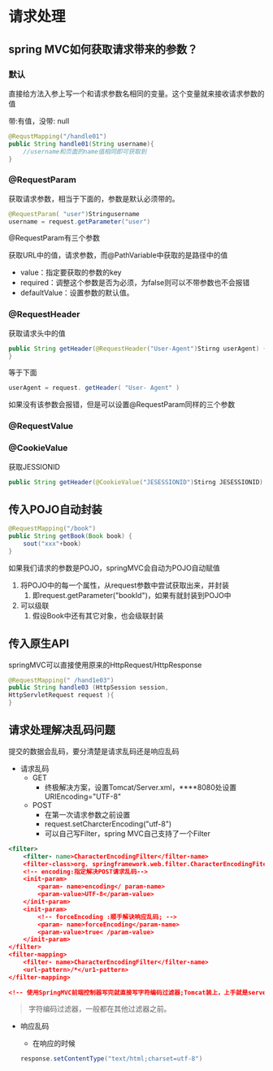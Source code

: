 # 请求处理

## spring MVC如何获取请求带来的参数？

### 默认

直接给方法入参上写一个和请求参数名相同的变量。这个变量就来接收请求参数的值

带:有值，没带: null

```java
@RequstMapping("/handle01")
public String handle01(String username){
    //username和页面的name值相同即可获取到
}
```

### @RequestParam

获取请求参数，相当于下面的，参数是默认必须带的。

```java
@RequestParam( "user")Stringusername
username = request.getParameter("user")    
```

@RequestParam有三个参数

获取URL中的值，请求参数，而@PathVariable中获取的是路径中的值

- value：指定要获取的参数的key
- required：调整这个参数是否为必须，为false则可以不带参数也不会报错
- defaultValue：设置参数的默认值。

### @RequestHeader

获取请求头中的值

```java
public String getHeader(@RequestHeader("User-Agent")Stirng userAgent) {
}
```

等于下面

```java
userAgent = request. getHeader( "User- Agent" )
```

如果没有该参数会报错，但是可以设置@RequestParam同样的三个参数

### @RequestValue

### @CookieValue

获取JESSIONID

```java
public String getHeader(@CookieValue("JESESSIONID")Stirng JESESSIONID) {
```

## 传入POJO自动封装

```java
@RequestMapping("/book")
public String getBook(Book book) {
    sout("xxx"+book)
}
```

如果我们请求的参数是POJO，springMVC会自动为POJO自动赋值

1. 将POJO中的每一个属性，从request参数中尝试获取出来，并封装
   1. 即request.getParameter("bookId")，如果有就封装到POJO中
2. 可以级联
   1. 假设Book中还有其它对象，也会级联封装

## 传入原生API

springMVC可以直接使用原来的HttpRequest/HttpResponse

```java
@RequestMapping(" /hand1e03")
public String handle03 (HttpSession session,
HttpServletRequest request ){
}
```

## 请求处理解决乱码问题

提交的数据会乱码，要分清楚是请求乱码还是响应乱码

- 请求乱码
  - GET
    - 终极解决方案，设置Tomcat/Server.xml，**<Connector>**8080处设置URIEncoding="UTF-8"
  - POST
    - 在第一次请求参数之前设置
    - request.setCharcterEncoding("utf-8")
    - 可以自己写Filter，spring MVC自己支持了一个Filter

```xml
<filter>
    <filter- name>CharacterEncodingFilter</filter-name>
    <filter-class>org. springframework.web.filter.CharacterEncodingFiter
    <!-- encoding:指定解决POST请求乱码-->
    <init-param>
        <param- name>encoding</ param-name>
        <param-value>UTF-8</param-value>
    </init-param>
    <init-param>
        <!-- forceEncoding :顺手解诀响应乱码; -->
        <param- name>forceEncoding</param-name>
        <param-value>true< /param-value>
    </init-param>
</filter>
<filter-mapping>
    <filter- name>CharacterEncodingFilter</filter-name>
    <url-pattern>/*</ur1-pattern>
</filter-mapping>
        
<!-- 使用SpringMVC前端控制器写完就直接写字符编码过滤器;Tomcat装上，上手就是server.xm1的8080处添加URIEncoding="UTF-8"-->        

```

> 字符编码过滤器，一般都在其他过滤器之前。

- 响应乱码

  - 在响应的时候

  ```java
  response.setContentType("text/html;charset=utf-8")
  ```

  